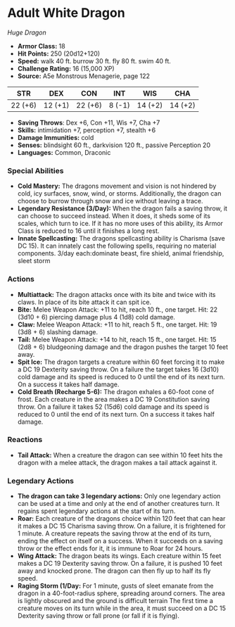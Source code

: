 # Adult White Dragon

*Huge* *Dragon*

- **Armor Class:** 18
- **Hit Points:** 250 (20d12+120)
- **Speed:** walk 40 ft. burrow 30 ft. fly 80 ft. swim 40 ft.
- **Challenge Rating:** 16 (15,000 XP)
- **Source:** A5e Monstrous Menagerie, page 122

| STR | DEX | CON | INT | WIS | CHA |
| --- | --- | --- | --- | --- | --- |
| 22 (+6) | 12 (+1) | 22 (+6) | 8 (-1) | 14 (+2) | 14 (+2) |

- **Saving Throws**: Dex +6, Con +11, Wis +7, Cha +7
- **Skills:** intimidation +7, perception +7, stealth +6
- **Damage Immunities:** cold
- **Senses:** blindsight 60 ft., darkvision 120 ft., passive Perception 20
- **Languages:** Common, Draconic

### Special Abilities

- **Cold Mastery:** The dragons movement and vision is not hindered by cold, icy surfaces, snow, wind, or storms. Additionally, the dragon can choose to burrow through snow and ice without leaving a trace.
- **Legendary Resistance (3/Day):** When the dragon fails a saving throw, it can choose to succeed instead. When it does, it sheds some of its scales, which turn to ice. If it has no more uses of this ability, its Armor Class is reduced to 16 until it finishes a long rest.
- **Innate Spellcasting:** The dragons spellcasting ability is Charisma (save DC 15). It can innately cast the following spells, requiring no material components. 3/day each:dominate beast, fire shield, animal friendship, sleet storm

### Actions

- **Multiattack:** The dragon attacks once with its bite and twice with its claws. In place of its bite attack  it can spit ice.
- **Bite:** Melee Weapon Attack: +11 to hit, reach 10 ft., one target. Hit: 22 (3d10 + 6) piercing damage plus 4 (1d8) cold damage.
- **Claw:** Melee Weapon Attack: +11 to hit, reach 5 ft., one target. Hit: 19 (3d8 + 6) slashing damage.
- **Tail:** Melee Weapon Attack: +14 to hit, reach 15 ft., one target. Hit: 15 (2d8 + 6) bludgeoning damage  and the dragon pushes the target 10 feet away.
- **Spit Ice:** The dragon targets a creature within 60 feet  forcing it to make a DC 19 Dexterity saving throw. On a failure  the target takes 16 (3d10) cold damage  and its speed is reduced to 0 until the end of its next turn. On a success  it takes half damage.
- **Cold Breath (Recharge 5-6):** The dragon exhales a 60-foot cone of frost. Each creature in the area makes a DC 19 Constitution saving throw. On a failure  it takes 52 (15d6) cold damage  and its speed is reduced to 0 until the end of its next turn. On a success  it takes half damage.

### Reactions

- **Tail Attack:** When a creature the dragon can see within 10 feet hits the dragon with a melee attack, the dragon makes a tail attack against it.



### Legendary Actions

- **The dragon can take 3 legendary actions:** Only one legendary action can be used at a time and only at the end of another creatures turn. It regains spent legendary actions at the start of its turn.
- **Roar:** Each creature of the dragons choice within 120 feet that can hear it makes a DC 15 Charisma saving throw. On a failure, it is frightened for 1 minute. A creature repeats the saving throw at the end of its turn, ending the effect on itself on a success. When it succeeds on a saving throw or the effect ends for it, it is immune to Roar for 24 hours.
- **Wing Attack:** The dragon beats its wings. Each creature within 15 feet makes a DC 19 Dexterity saving throw. On a failure, it is pushed 10 feet away and knocked prone. The dragon can then fly up to half its fly speed.
- **Raging Storm (1/Day:** For 1 minute, gusts of sleet emanate from the dragon in a 40-foot-radius sphere, spreading around corners. The area is lightly obscured and the ground is difficult terrain The first time a creature moves on its turn while in the area, it must succeed on a DC 15 Dexterity saving throw or fall prone (or fall if it is flying).
